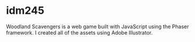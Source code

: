 # idm245
Woodland Scavengers is a web game built with JavaScript using the Phaser framework. I created all of the assets using Adobe Illustrator. 
